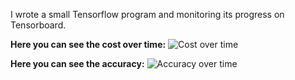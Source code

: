 I wrote a small Tensorflow program and monitoring its progress on Tensorboard.


**Here you can see the cost over time:**
![Cost over time](/images/cost_over_time_from_tensorboard.png)


**Here you can see the accuracy:**
![Accuracy over time](/images/accuracy_from_tensorboard.png)
